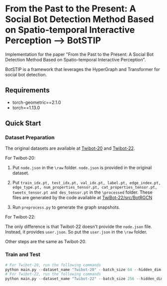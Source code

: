 # From the Past to the Present: A Social Bot Detection Method Based on Spatio-temporal Interactive Perception  --> BotSTIP
Implementation for the paper "From the Past to the Present: A Social Bot Detection Method Based on Spatio-temporal Interactive Perception".

BotSTIP is a framework that leverages the HyperGraph and Transformer for social bot detection.

## Requirements
* torch-geometric==2.1.0
* torch==1.13.0

## Quick Start

### Dataset Preparation
The original datasets are available at [Twibot-20](https://github.com/BunsenFeng/TwiBot-20) and [Twibot-22](https://github.com/LuoUndergradXJTU/TwiBot-22). 

For Twibot-20:

1. Put `node.json` in the `\raw` folder. `node.json` is provided in the original dataset.

2. Put `train_idx.pt, test_idx.pt, val_idx.pt, label.pt, edge_index.pt, edge_type.pt, num_properties_tensor.pt, cat_properties_tensor.pt, tweets_tensor.pt and des_tensor.pt` in the `\processed` folder. These files are generated by the code available at [TwiBot-22/src/BotRGCN](https://github.com/LuoUndergradXJTU/TwiBot-22/tree/master/src/BotRGCN)

3. Run `preprocess.py` to generate the graph snapshots.

For Twibot-22:

The only difference is that Twibot-22 doesn't provide the `node.json` file. Instead, it provides `user.json`. So put the `user.json` in the `\raw` folder.

Other steps are the same as Twibot-20.

### Train and Test
```python
# For Twibot-20, run the following commands
python main.py --dataset_name "Twibot-20" --batch_size 64 --hidden_dim 128 --weight_decay 1e-2 --structural_learning_rate 1e-4 --temporal_learning_rate 1e-5
# For Twibot-22, run the following commands
python main.py --dataset_name "Twibot-22" --batch_size 256 --hidden_dim 64 --weight_decay 5e-2 --structural_learning_rate 5e-4 --temporal_learning_rate 5e-5

```